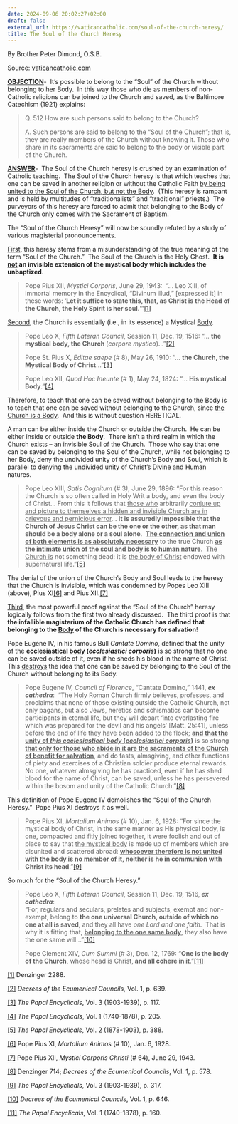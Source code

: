 ```yaml
---
date: 2024-09-06 20:02:27+02:00
draft: false
external_url: https://vaticancatholic.com/soul-of-the-church-heresy/
title: The Soul of the Church Heresy
---
```




By Brother Peter Dimond, O.S.B.

Source: [vaticancatholic.com](https://vaticancatholic.com/soul-of-the-church-heresy/)

<div class="quotation-red">
<p><strong><u>OBJECTION</u></strong>-  It’s possible to belong to the “Soul” of the Church without belonging to her Body.  In this way those who die as members of non-Catholic religions can be joined to the Church and saved, as the Baltimore Catechism (1921) explains:</p>
<blockquote>
<p>Q. 512 How are such persons said to belong to the Church?</p>
<p>A. Such persons are said to belong to the “Soul of the Church”; that is, they are really members of the Church without knowing it. Those who share in its sacraments are said to belong to the body or visible part of the Church.</p>
</blockquote>
</div>
<div class="quotation-green">
<p><strong><u>ANSWER</u></strong>-  The Soul of the Church heresy is crushed by an examination of Catholic teaching.  The Soul of the Church heresy is that which teaches that one can be saved in another religion or without the Catholic Faith <u>by being united to the Soul of the Church, but not the Body</u>.  (This heresy is rampant and is held by multitudes of “traditionalists” and “traditional” priests.)  The purveyors of this heresy are forced to admit that belonging to the Body of the Church only comes with the Sacrament of Baptism.</p>
</div>
<p>The “Soul of the Church Heresy” will now be soundly refuted by a study of various magisterial pronouncements. </p>
<p><u>First</u>, this heresy stems from a misunderstanding of the true meaning of the term “Soul of the Church.”  The Soul of the Church is the Holy Ghost.  <strong>It is <u>not</u> an invisible extension of the mystical body which includes the unbaptized</strong>.</p>
<blockquote>
<p>Pope Pius XII, <em>Mystici Corporis</em>, June 29, 1943:  “… Leo XIII, of immortal memory in the Encyclical, “Divinum illud,” [expressed it] in these words: ‘<strong>Let it suffice to state this, that, as Christ is the Head of the Church, the Holy Spirit is her soul.</strong>’”<a href="#_edn1" name="_ednref1">[1]</a></p>
</blockquote>
<p><u>Second</u>, the Church is essentially (i.e., in its essence) a Mystical <u>Body</u>.</p>
<blockquote>
<p>Pope Leo X, <em>Fifth Lateran Council</em>, Session 11, Dec. 19, 1516: “… <strong>the mystical body, the Church </strong>(<em>corpore mystico</em>)…”<a href="#_edn2" name="_ednref2">[2]</a></p>
<p>Pope St. Pius X, <em>Editae saepe </em>(# 8), May 26, 1910: “… <strong>the Church, the Mystical Body of Christ</strong>…”<a href="#_edn3" name="_ednref3">[3]</a></p>
<p>Pope Leo XII, <em>Quod Hoc Ineunte </em>(# 1), May 24, 1824: “… <strong>His mystical Body</strong>.”<a href="#_edn4" name="_ednref4">[4]</a></p>
</blockquote>
<p>Therefore, to teach that one can be saved without belonging to the Body is to teach that one can be saved without belonging to the Church, since <u>the Church is a Body</u>.  And this is without question HERETICAL.</p>
<p>A man can be either inside the Church or outside the Church.  He can be either inside or outside <strong>the Body</strong>.  There isn’t a third realm in which the Church exists – an invisible Soul of the Church.  Those who say that one can be saved by belonging to the Soul of the Church, while not belonging to her Body, deny the undivided unity of the Church’s Body and Soul, which is parallel to denying the undivided unity of Christ’s Divine and Human natures.</p>
<blockquote>
<p>Pope Leo XIII, <em>Satis Cognitum </em>(# 3<em>)</em>, June 29, 1896: “For this reason the Church is so often called in Holy Writ a body, and even the body of Christ… From this it follows that <u>those who</u> arbitrarily <u>conjure up and picture to themselves a hidden and invisible Church are in grievous and pernicious error</u>... <strong>It is assuredly impossible that the Church of Jesus Christ can be the one or the other, as that man should be a body alone or a soul alone</strong>.  <strong><u>The connection and union of both elements is as absolutely necessary</u></strong> to the true Church <strong><u>as the intimate union of the soul and body is to human nature</u></strong>.  <u>The Church is</u> not something dead: it is <u>the body of Christ</u> endowed with supernatural life.”<a href="#_edn5" name="_ednref5">[5]</a></p>
</blockquote>
<p>The denial of the union of the Church’s Body and Soul leads to the heresy that the Church is invisible, which was condemned by Popes Leo XIII (above), Pius XI<a href="#_edn6" name="_ednref6">[6]</a> and Pius XII.<a href="#_edn7" name="_ednref7">[7]</a></p>
<p><u>Third</u>, the most powerful proof against the “Soul of the Church” heresy logically follows from the first two already discussed.  The third proof is that <strong>the infallible magisterium of the Catholic Church has defined that belonging to the <u>Body</u> of the Church is necessary for salvation</strong>! </p>
<p>Pope Eugene IV, in his famous Bull <em>Cantate Domino</em>, defined that the unity of the <strong>ecclesiastical <u>body</u> (<em>ecclesiastici corporis</em>)</strong> is so strong that no one can be saved outside of it, even if he sheds his blood in the name of Christ.  This <u>destroys</u> the idea that one can be saved by belonging to the Soul of the Church without belonging to its Body.</p>
<blockquote>
<p>Pope Eugene IV, <em>Council of Florence</em>, “Cantate Domino,” 1441, <strong><em>ex cathedra</em></strong>:  “The Holy Roman Church firmly believes, professes, and proclaims that none of those existing outside the Catholic Church, not only pagans, but also Jews, heretics and schismatics can become participants in eternal life, but they will depart ‘into everlasting fire which was prepared for the devil and his angels’ [Matt. 25:41], unless before the end of life they have been added to the flock; <strong><u>and that the unity of <em>this ecclesiastical body</em> (<em>ecclesiastici corporis</em>)</u></strong> is so strong <strong><u>that only for those who abide in it are the sacraments of the Church of benefit for salvation</u></strong>, and do fasts, almsgiving, and other functions of piety and exercises of a Christian soldier produce eternal rewards.  No one, whatever almsgiving he has practiced, even if he has shed blood for the name of Christ, can be saved, unless he has persevered within the bosom and unity of the Catholic Church.”<a href="#_edn8" name="_ednref8">[8]</a></p>
</blockquote>
<p>This definition of Pope Eugene IV demolishes the “Soul of the Church Heresy.”  Pope Pius XI destroys it as well.</p>
<blockquote>
<p>Pope Pius XI, <em>Mortalium Animos</em> (# 10), Jan. 6, 1928: “For since the mystical body of Christ, in the same manner as His physical body, is one, compacted and fitly joined together, it were foolish and out of place to say that <u>the mystical body</u> is made up of members which are disunited and scattered abroad: <strong><u>whosoever therefore is not united with the body is no member of it</u>, neither is he in communion with Christ its head</strong>.”<a href="#_edn9" name="_ednref9">[9]</a></p>
</blockquote>
<p>So much for the “Soul of the Church Heresy.”</p>
<blockquote>
<p>Pope Leo X, <em>Fifth Lateran Council</em>, Session 11, Dec. 19, 1516, <strong><em>ex cathedra</em></strong>:<br /><span style="font-size: inherit;">“For, regulars and seculars, prelates and subjects, exempt and non-exempt, belong to </span><strong style="font-size: inherit;">the one universal Church, outside of which no one at all is saved</strong><span style="font-size: inherit;">, and they all have </span><em style="font-size: inherit;">one Lord and one faith</em><span style="font-size: inherit;">.  That is why it is fitting that, </span><strong style="font-size: inherit;"><u>belonging to the one same body</u></strong><span style="font-size: inherit;">, they also have the one same will…”</span><a style="font-size: inherit;" href="#_edn10" name="_ednref10">[10]</a></p>
<p>Pope Clement XIV, <em>Cum Summi</em> (# 3), Dec. 12, 1769: “<strong>One is the body of the Church</strong>, whose head is Christ,<strong> and all cohere in it</strong>.”<a href="#_edn11" name="_ednref11">[11]</a></p>
</blockquote>

<div class="footnotes">
<div>
<p><a href="#_ednref1" name="_edn1">[1]</a> Denzinger 2288.</p>
</div>
<div>
<p><a href="#_ednref2" name="_edn2">[2]</a> <em>Decrees of the Ecumenical Councils</em>, Vol. 1, p. 639.</p>
</div>
<div>
<p><a href="#_ednref3" name="_edn3">[3]</a> <em>The Papal Encyclicals</em>, Vol. 3 (1903-1939), p. 117.</p>
</div>
<div>
<p><a href="#_ednref4" name="_edn4">[4]</a> <em>The Papal Encyclicals</em>, Vol. 1 (1740-1878), p. 205.</p>
</div>
<div>
<p><a href="#_ednref5" name="_edn5">[5]</a> <em>The Papal Encyclicals</em>, Vol. 2 (1878-1903), p. 388.</p>
</div>
<div>
<p><a href="#_ednref6" name="_edn6">[6]</a> Pope Pius XI, <em>Mortalium Animos</em> (# 10), Jan. 6, 1928.</p>
</div>
<div>
<p><a href="#_ednref7" name="_edn7">[7]</a> Pope Pius XII, <em>Mystici Corporis Christi</em> (# 64), June 29, 1943.</p>
</div>
<div>
<p><a href="#_ednref8" name="_edn8">[8]</a> Denzinger 714; <em>Decrees of the Ecumenical Councils</em>, Vol. 1, p. 578.</p>
</div>
<div>
<p><a href="#_ednref9" name="_edn9">[9]</a> <em>The Papal Encyclicals</em>, Vol. 3 (1903-1939), p. 317.</p>
</div>
<div>
<p><a href="#_ednref10" name="_edn10">[10]</a> <em>Decrees of the Ecumenical Councils</em>, Vol. 1, p. 646.</p>
</div>
<div>
<p><a href="#_ednref11" name="_edn11">[11]</a> <em>The Papal Encyclicals</em>, Vol. 1 (1740-1878), p. 160.</p>
</div>
</div>
</div>
